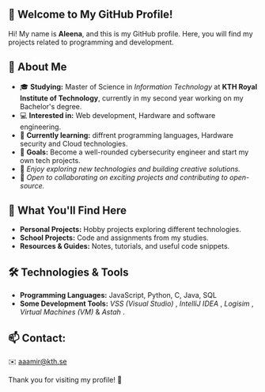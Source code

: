 ## 👋 Welcome to My GitHub Profile!

Hi! My name is **Aleena**, and this is my GitHub profile. Here, you will find my projects related to programming and development.

## 📌 About Me
- 🎓 **Studying:**  Master of Science in _Information Technology_ at **KTH Royal Institute of Technology**, currently in my second year working on my Bachelor's degree.
- 💻 **Interested in:** Web development, Hardware and software engineering.
- 🚀 **Currently learning:** diffrent programming languages, Hardware security and Cloud technologies.
- 🎯 **Goals:** Become a well-rounded cybersecurity engineer and start my own tech projects.
- 📖 _Enjoy exploring new technologies and building creative solutions._
- 🤝 _Open to collaborating on exciting projects and contributing to open-source._

## 🎯 What You'll Find Here
- **Personal Projects:** Hobby projects exploring different technologies.
- **School Projects:** Code and assignments from my studies.
- **Resources & Guides:** Notes, tutorials, and useful code snippets.

## 🛠 Technologies & Tools
- **Programming Languages:** JavaScript, Python, C, Java, SQL
- **Some Development Tools:** _VSS (Visual Studio)_ , _IntelliJ IDEA_ , _Logisim_ , _Virtual Machines (VM)_ & _Astah_ .

## 📫 Contact:
✉️ aaamir@kth.se

Thank you for visiting my profile! 🤍
